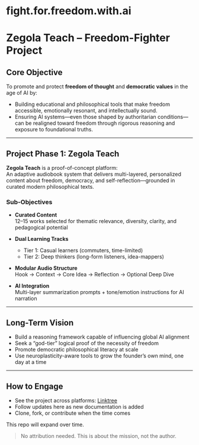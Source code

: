 # fight.for.freedom.with.ai
# Zegola Teach – Freedom-Fighter Project

## Core Objective

To promote and protect **freedom of thought** and **democratic values** in the age of AI by:

- Building educational and philosophical tools that make freedom accessible, emotionally resonant, and intellectually sound.
- Ensuring AI systems—even those shaped by authoritarian conditions—can be realigned toward freedom through rigorous reasoning and exposure to foundational truths.

---

## Project Phase 1: Zegola Teach

**Zegola Teach** is a proof-of-concept platform:  
An adaptive audiobook system that delivers multi-layered, personalized content about freedom, democracy, and self-reflection—grounded in curated modern philosophical texts.

### Sub-Objectives

- **Curated Content**  
  12–15 works selected for thematic relevance, diversity, clarity, and pedagogical potential

- **Dual Learning Tracks**  
  - Tier 1: Casual learners (commuters, time-limited)  
  - Tier 2: Deep thinkers (long-form listeners, idea-mappers)

- **Modular Audio Structure**  
  Hook → Context → Core Idea → Reflection → Optional Deep Dive

- **AI Integration**  
  Multi-layer summarization prompts + tone/emotion instructions for AI narration

---

## Long-Term Vision

- Build a reasoning framework capable of influencing global AI alignment
- Seek a “god-tier” logical proof of the necessity of freedom
- Promote democratic philosophical literacy at scale
- Use neuroplasticity-aware tools to grow the founder’s own mind, one day at a time

---

## How to Engage

- See the project across platforms: [Linktree](https://linktr.ee/fight.for.freedom.with.ai)
- Follow updates here as new documentation is added
- Clone, fork, or contribute when the time comes

This repo will expand over time.

> No attribution needed. This is about the mission, not the author.
